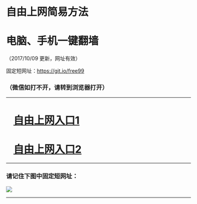 ﻿# 自由上网简易方法

# 电脑、手机一键翻墙

（2017/10/09 更新，网址有效）

固定短网址：https://git.io/free99

### （微信如打不开，请转到浏览器打开）


***





# &nbsp;&nbsp; <a href="http://ft1551626009.fwq-tz-1001.info/fwqtz01.html?t=100900114867 " target="_blank">自由上网入口1</a>
# &nbsp;&nbsp; <a href="http://ft2967930016.fwq-tz-1002.info/fwqtz02.html?t=100900125175 " target="_blank">自由上网入口2</a>
***

### 请记住下图中固定短网址：

<img src="https://s3-us-west-2.amazonaws.com/fwq-1001/yjfq-20170905okok.png" /> 


***

